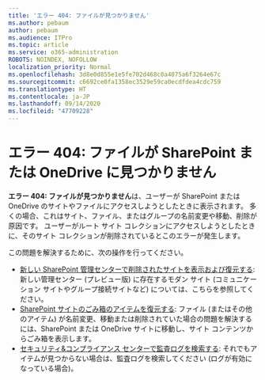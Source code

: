 ```yaml
---
title: 'エラー 404: ファイルが見つかりません'
ms.author: pebaum
author: pebaum
ms.audience: ITPro
ms.topic: article
ms.service: o365-administration
ROBOTS: NOINDEX, NOFOLLOW
localization_priority: Normal
ms.openlocfilehash: 3d8e0d855e1e5fe702d468c0a4075a6f3264e67c
ms.sourcegitcommit: c6692ce0fa1358ec3529e59ca0ecdfdea4cdc759
ms.translationtype: HT
ms.contentlocale: ja-JP
ms.lasthandoff: 09/14/2020
ms.locfileid: "47709228"
---
```

# <a name="error-404-file-not-found-in-sharepoint-or-onedrive"></a>エラー 404: ファイルが SharePoint または OneDrive に見つかりません

**エラー 404: ファイルが見つかりません**は、ユーザーが SharePoint または OneDrive のサイトやファイルにアクセスしようとしたときに表示されます。 多くの場合、これはサイト、ファイル、またはグループの名前変更や移動、削除が原因です。
ユーザーがルート サイト コレクションにアクセスしようとしたときに、そのサイト コレクションが削除されているとこのエラーが発生します。

この問題を解決するために、次の操作を行ってください。
- [新しい SharePoint 管理センターで削除されたサイトを表示および復元する](https://docs.microsoft.com/sharepoint/view-and-restore-deleted-sites-in-new-admin-center): 新しい管理センター (プレビュー版) に存在するモダン サイト (コミュニケーション サイトやグループ接続サイトなど) については、こちらを参照してください。
- [SharePoint サイトのごみ箱のアイテムを復元する](https://support.office.com/article/Restore-items-in-the-Recycle-Bin-of-a-SharePoint-site-6df466b6-55f2-4898-8d6e-c0dff851a0be): ファイル (またはその他のアイテム) が名前変更、移動または削除されていた場合の問題を解決するには、SharePoint または OneDrive サイトに移動し、サイト コンテンツからごみ箱を表示します。
- [セキュリティ&amp;コンプライアンス センターで監査ログを検索する](https://docs.microsoft.com/microsoft-365/compliance/search-the-audit-log-in-security-and-compliance): それでもアイテムが見つからない場合は、監査ログを検索してください (ログが有効になっている場合)。